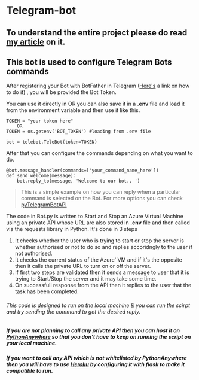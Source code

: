 # Telegram-bot

[](https://img.shields.io/github/issues/Nihir10dec/telegram-bot)
[](https://img.shields.io/badge/Telegram-Bot-informational)


## To understand the entire project please do read [my article](https://medium.com/@nihir_shah/managing-azure-instances-with-telegram-bot-using-python-part-2-f9a19923132d) on it.

## This bot is used to configure Telegram Bots commands

After registering your Bot with BotFather in Telegram ([Here's](https://core.telegram.org/bots) a link on how to do it) , you will be provided the Bot Token.

You can use it directly in OR you can also save it in a **.env** file and load it from the environment variable and then use it like this.
```
TOKEN = "your token here"
    OR
TOKEN = os.getenv('BOT_TOKEN') #loading from .env file

bot = telebot.TeleBot(token=TOKEN)
```

After that you can configure the commands depending on what you want to do.
```
@bot.message_handler(commands=['your_command_name_here']) 
def send_welcome(message):
    bot.reply_to(message, 'Welcome to our bot.. ')
```
>This is a simple example on how you can reply when a particular command is selected on the Bot. For more options you can check [pyTelegramBotAPI](https://pypi.org/project/pyTelegramBotAPI/)

The code in Bot.py is written to Start and Stop an Azure Virtual Machine using an private API whose URL are also stored in **.env** file and then called via the requests library in Python.
It's done in 3 steps
1. It checks whether the user who is trying to start or stop the server is whether authorised or not to do so and replies accoridngly to the user if not authorised.
2. It checks the current status of the Azure' VM and if it's the opposite then it calls the private URL to turn on or off the server.
3. If first two steps are validated then it sends a message to user that it is trying to Start/Stop the server and it may take some time.
4. On successfull response from the API then it replies to the user that the task has been completed.

###### This code is designed to run on the local machine & you can run the scirpt and try sending the command to get the desired reply.
##### If you are not planning to call any private API then you can host it on [PythonAnywhere](https://www.pythonanywhere.com/) so that you don't have to keep on running the script on your local machine.
##### If you want to call any API which is not whitelisted by PythonAnywhere then you will have to use [Heroku](https://heroku.com) by configuring it with flask to make it compatible to run.

